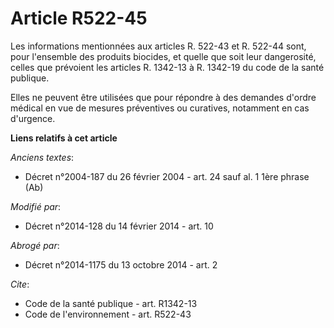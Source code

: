 # Article R522-45

Les informations mentionnées aux articles R. 522-43 et R. 522-44 sont, pour l'ensemble des produits biocides, et quelle que
soit leur dangerosité, celles que prévoient les articles R. 1342-13 à R. 1342-19 du code de la santé publique. 

Elles ne peuvent être utilisées que pour répondre à des demandes d'ordre médical en vue de mesures préventives ou curatives,
notamment en cas d'urgence.

**Liens relatifs à cet article**

_Anciens textes_:

  - Décret n°2004-187 du 26 février 2004 - art. 24 sauf al. 1 1ère phrase  (Ab)

_Modifié par_:

  - Décret n°2014-128 du 14 février 2014 - art. 10

_Abrogé par_:

  - Décret n°2014-1175 du 13 octobre 2014 - art. 2

_Cite_:

  - Code de la santé publique - art. R1342-13
  - Code de l'environnement - art. R522-43
